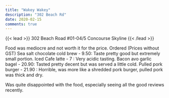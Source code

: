 ```yaml
---
title: "Wakey Wakey"
description: "302 Beach Rd"
date: 2020-02-15
comments: true
---
```


{{< lead >}}
302 Beach Road #01-04/5 Concourse Skyline
{{< /lead >}}


Food was mediocre and not worth it for the price.
Ordered (Prices without GST)
Sea salt chocolate cold brew - 9.50: Taste pretty good but extremely small portion.
Iced Cafe latte - 7 : Very acidic tasting.
Bacon avo garlic bagel - 20.90: Tasted pretty decent but was served a little cold.
Pulled pork burger - 21.90 : Horrible, was more like a shredded pork burger, pulled pork was thick and dry.

Was quite disappointed with the food, especially seeing all the good reviews recently.
